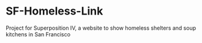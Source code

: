 # SF-Homeless-Link
Project for Superposition IV, a website to show homeless shelters and soup kitchens in San Francisco
